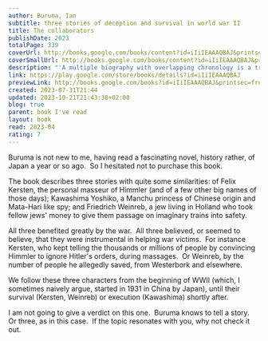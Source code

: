 ```yaml
---  
author: Buruma, Ian  
subtitle: three stories of deception and survival in world war II  
title: The collaborators  
publishDate: 2023  
totalPage: 339  
coverUrl: http://books.google.com/books/content?id=iIiIEAAAQBAJ&printsec=frontcover&img=1&zoom=1&edge=curl&source=gbs_api  
coverSmallUrl: http://books.google.com/books/content?id=iIiIEAAAQBAJ&printsec=frontcover&img=1&zoom=5&edge=curl&source=gbs_api  
description: "'A multiple biography with overlapping chronology is a tricky feat and Buruma pulls it off magnificently.' Ben Macintyre, The Times On the face of it, the three characters here seem to have little in common - aside from the fact that each committed wartime acts that led some to see them as national heroes, and others as villains. All three were mythmakers, larger-than-life storytellers, for whom the truth was beside the point. Felix Kersten was a plump Finnish pleasure-seeker who became Heinrich Himmler's indispensable personal masseur - Himmler calling him his 'magic Buddha'. Kersten presented himself after the war as a resistance hero who convinced Himmler to save countless people from mass murder. Kawashima Yoshiko, a gender fluid Manchu princess, spied for the Japanese secret police in China, and was mythologized by the Japanese as a heroic combination of Mata Hari and Joan of Arc. Friedrich Weinreb was a Hasidic Jew in Holland who took large amounts of money from fellow Jews in an imaginary scheme to save them from deportation, while in fact betraying some of them to the German secret police. Sentenced after the war as a traitor and a con artist, he is still regarded by supporters as the 'Dutch Dreyfus'. All three figures have been vilified and mythologized, out of a never-ending need, Ian Buruma argues, to see history, and particularly war, and above all World War II, as a neat tale of angels and devils. In telling their often-self-invented stories, The Collaborators offers a fascinating reconstruction of what in fact we can know about these fantasists and what will always remain out of reach. It is also an examination of the power and credibility of history: truth is always a relative concept but perhaps especially so in times of political turmoil, not unlike our own."  
link: https://play.google.com/store/books/details?id=iIiIEAAAQBAJ  
previewLink: http://books.google.com/books?id=iIiIEAAAQBAJ&printsec=frontcover&dq=Ian+Buruma,+The+collaborators&hl=&as_pt=BOOKS&cd=1&source=gbs_api  
created: 2023-07-31T21:44  
updated: 2023-10-21T21:43:38+02:00  
blog: true  
parent: book I've read  
layout: book  
read: 2023-04  
rating: 7  
---  
```

  
Buruma is not new to me, having read a fascinating novel, history rather, of Japan a year or so ago.  So I hesitated not to purchase this book.  
  
The book describes three stories with quite some similarities: of Felix Kersten, the personal masseur of Himmler (and of a few other big names of those days); Kawashima Yoshiko, a Manchu princess of Chinese origin and Mata-Hari like spy; and Friedrich Weinreb, a jew living in Holland who took fellow jews' money to give them passage on imaginary trains into safety.  
  
All three benefited greatly by the war.  All three believed, or seemed to believe, that they were instrumental in helping war victims.  For instance Kersten, who kept telling the thousands or millions of people by convincing Himmler to ignore Hitler's orders, during massages.  Or Weinreb, by the number of people he allegedly saved, from Westerbork and elsewhere.    
  
We follow these three characters from the beginning of WWII (which, I sometimes naively argue, started in 1931 in China by Japan), until their survival (Kersten, Weinreb) or execution (Kawashima) shortly after.    
  
I am not going to give a verdict on this one.  Buruma knows to tell a story.  Or three, as in this case.  If the topic resonates with you, why not check it out.